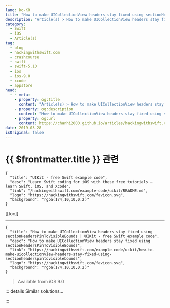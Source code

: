 ```yaml
---
lang: ko-KR
title: "How to make UICollectionView headers stay fixed using sectionHeadersPinToVisibleBounds"
description: "Article(s) > How to make UICollectionView headers stay fixed using sectionHeadersPinToVisibleBounds"
category:
  - Swift
  - iOS
  - Article(s)
tag: 
  - blog
  - hackingwithswift.com
  - crashcourse
  - swift
  - swift-5.10
  - ios
  - ios-9.0
  - xcode
  - appstore
head:
  - - meta:
    - property: og:title
      content: "Article(s) > How to make UICollectionView headers stay fixed using sectionHeadersPinToVisibleBounds"
    - property: og:description
      content: "How to make UICollectionView headers stay fixed using sectionHeadersPinToVisibleBounds"
    - property: og:url
      content: https://chanhi2000.github.io/articles/hackingwithswift.com/example-code/uikit/how-to-make-uicollectionview-headers-stay-fixed-using-sectionheaderspintovisiblebounds.html
date: 2019-03-28
isOriginal: false
---
```


# {{ $frontmatter.title }} 관련

```component VPCard
{
  "title": "UIKit - free Swift example code",
  "desc": "Learn Swift coding for iOS with these free tutorials – learn Swift, iOS, and Xcode",
  "link": "/hackingwithswift.com/example-code/uikit/README.md",
  "logo": "https://hackingwithswift.com/favicon.svg",
  "background": "rgba(174,10,10,0.2)"
}
```

[[toc]]

---

```component VPCard
{
  "title": "How to make UICollectionView headers stay fixed using sectionHeadersPinToVisibleBounds | UIKit - free Swift example code",
  "desc": "How to make UICollectionView headers stay fixed using sectionHeadersPinToVisibleBounds",
  "link": "https://hackingwithswift.com/example-code/uikit/how-to-make-uicollectionview-headers-stay-fixed-using-sectionheaderspintovisiblebounds",
  "logo": "https://hackingwithswift.com/favicon.svg",
  "background": "rgba(174,10,10,0.2)"
}
```

> Available from iOS 9.0

<!-- TODO: 작성 -->

<!--
Since the earliest days of iOS, `UITableView` has had fixed headers: as you scrolled within a table section the header stayed still, only moving off when another section reached the top.

This same functionality was added for `UICollectionView` in iOS 9.0, although it’s not enabled by default and only available with `UICollectionViewFlowLayout`.

To use it yourself, first make sure your collection view’s `collectionViewLayout` property is an instance of `UICollectionViewFlowLayout`, then set that flow layout’s `sectionHeadersPinToVisibleBounds` property to true. For example, you might write this:

```swift
if let layout = collectionView.collectionViewLayout as? UICollectionViewFlowLayout {
    layout.sectionHeadersPinToVisibleBounds = true
}
```

There’s a similar property to make footers behave the same way: `sectionFootersPinToVisibleBounds`.

-->

::: details Similar solutions…

<!--
/quick-start/swiftui/how-to-make-a-fixed-size-spacer">How to make a fixed size Spacer 
/quick-start/swiftui/how-to-position-views-in-a-fixed-grid">How to position views in a fixed grid 
/example-code/uikit/how-to-register-a-cell-for-uicollectionview-reuse">How to register a cell for UICollectionView reuse 
/quick-start/swiftui/swiftui-tips-and-tricks">SwiftUI tips and tricks 
/quick-start/swiftui/how-to-create-multi-column-lists-using-table">How to create multi-column lists using Table</a>
-->

:::

